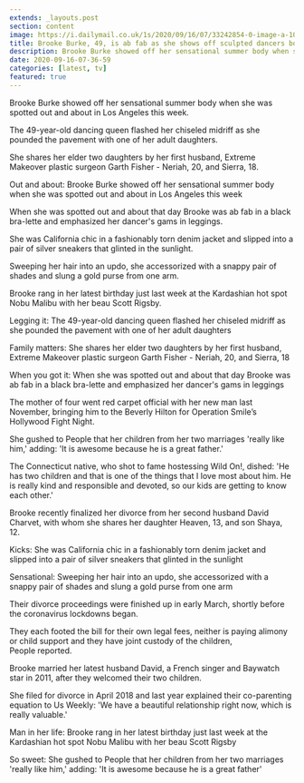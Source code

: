 ```yaml
---
extends: _layouts.post
section: content
image: https://i.dailymail.co.uk/1s/2020/09/16/07/33242854-0-image-a-108_1600236810800.jpg 
title: Brooke Burke, 49, is ab fab as she shows off sculpted dancers body out in LA 
description: Brooke Burke showed off her sensational summer body when she was spotted out and about in Los Angeles this week. The 49-year-old dancing queen flashed her chiseled midriff. 
date: 2020-09-16-07-36-59 
categories: [latest, tv] 
featured: true 
--- 
```

Brooke Burke showed off her sensational summer body when she was spotted out and about in Los Angeles this week.

The 49-year-old dancing queen flashed her chiseled midriff as she pounded the pavement with one of her adult daughters.

She shares her elder two daughters by her first husband, Extreme Makeover plastic surgeon Garth Fisher - Neriah, 20, and Sierra, 18.

Out and about: Brooke Burke showed off her sensational summer body when she was spotted out and about in Los Angeles this week

When she was spotted out and about that day Brooke was ab fab in a black bra-lette and emphasized her dancer's gams in leggings.

She was California chic in a fashionably torn denim jacket and slipped into a pair of silver sneakers that glinted in the sunlight.

Sweeping her hair into an updo, she accessorized with a snappy pair of shades and slung a gold purse from one arm.

Brooke rang in her latest birthday just last week at the Kardashian hot spot Nobu Malibu with her beau Scott Rigsby.

Legging it: The 49-year-old dancing queen flashed her chiseled midriff as she pounded the pavement with one of her adult daughters

Family matters: She shares her elder two daughters by her first husband, Extreme Makeover plastic surgeon Garth Fisher - Neriah, 20, and Sierra, 18

When you got it: When she was spotted out and about that day Brooke was ab fab in a black bra-lette and emphasized her dancer's gams in leggings

The mother of four went red carpet official with her new man last November, bringing him to the Beverly Hilton for Operation Smile’s Hollywood Fight Night.

She gushed to People that her children from her two marriages 'really like him,' adding: 'It is awesome because he is a great father.' 

The Connecticut native, who shot to fame hostessing Wild On!, dished: 'He has two children and that is one of the things that I love most about him. He is really kind and responsible and devoted, so our kids are getting to know each other.'

Brooke recently finalized her divorce from her second husband David Charvet, with whom she shares her daughter Heaven, 13, and son Shaya, 12.

Kicks: She was California chic in a fashionably torn denim jacket and slipped into a pair of silver sneakers that glinted in the sunlight

Sensational: Sweeping her hair into an updo, she accessorized with a snappy pair of shades and slung a gold purse from one arm

Their divorce proceedings were finished up in early March, shortly before the coronavirus lockdowns began.

They each footed the bill for their own legal fees, neither is paying alimony or child support and they have joint custody of the children, People reported.

Brooke married her latest husband David, a French singer and Baywatch star in 2011, after they welcomed their two children.

She filed for divorce in April 2018 and last year explained their co-parenting equation to Us Weekly: 'We have a beautiful relationship right now, which is really valuable.' 

Man in her life: Brooke rang in her latest birthday just last week at the Kardashian hot spot Nobu Malibu with her beau Scott Rigsby

So sweet: She gushed to People that her children from her two marriages 'really like him,' adding: 'It is awesome because he is a great father'

